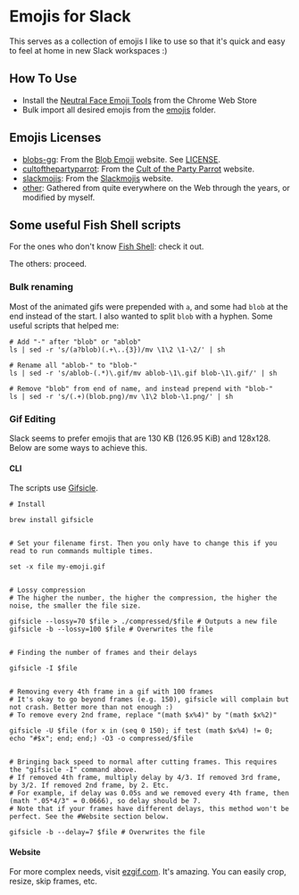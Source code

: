 # Emojis for Slack

This serves as a collection of emojis I like to use so that it's quick and easy to feel at home in new Slack workspaces :)

## How To Use

- Install the [Neutral Face Emoji Tools](https://chrome.google.com/webstore/detail/neutral-face-emoji-tools/anchoacphlfbdomdlomnbbfhcmcdmjej?hl=en) from the Chrome Web Store
- Bulk import all desired emojis from the [emojis](./emojis) folder.

## Emojis Licenses

- [blobs-gg](./emojis/blobs-gg): From the [Blob Emoji](https://blobs.gg/) website. See [LICENSE](./emojis/blobs-gg/LICENSE.txt).
- [cultofthepartyparrot](./emojis/cultofthepartyparrot): From the [Cult of the Party Parrot](https://cultofthepartyparrot.com/) website.
- [slackmojis](./emojis/slackmojis): From the [Slackmojis](https://slackmojis.com/) website.
- [other](./emojis/other): Gathered from quite everywhere on the Web through the years, or modified by myself.

## Some useful Fish Shell scripts

For the ones who don't know [Fish Shell](https://fishshell.com/): check it out.

The others: proceed.

### Bulk renaming

Most of the animated gifs were prepended with `a`, and some had `blob` at the end instead of the start. I also wanted to split `blob` with a hyphen. Some useful scripts that helped me:

```fish
# Add "-" after "blob" or "ablob"
ls | sed -r 's/(a?blob)(.+\..{3})/mv \1\2 \1-\2/' | sh

# Rename all "ablob-" to "blob-"
ls | sed -r 's/ablob-(.*)\.gif/mv ablob-\1\.gif blob-\1\.gif/' | sh

# Remove "blob" from end of name, and instead prepend with "blob-"
ls | sed -r 's/(.+)(blob.png)/mv \1\2 blob-\1.png/' | sh
```

### Gif Editing

Slack seems to prefer emojis that are 130 KB (126.95 KiB) and 128x128. Below are some ways to achieve this.

#### CLI

The scripts use [Gifsicle](https://www.lcdf.org/gifsicle/).

```fish
# Install

brew install gifsicle


# Set your filename first. Then you only have to change this if you read to run commands multiple times.

set -x file my-emoji.gif


# Lossy compression
# The higher the number, the higher the compression, the higher the noise, the smaller the file size.

gifsicle --lossy=70 $file > ./compressed/$file # Outputs a new file
gifsicle -b --lossy=100 $file # Overwrites the file


# Finding the number of frames and their delays

gifsicle -I $file


# Removing every 4th frame in a gif with 100 frames
# It's okay to go beyond frames (e.g. 150), gifsicle will complain but not crash. Better more than not enough :)
# To remove every 2nd frame, replace "(math $x%4)" by "(math $x%2)"

gifsicle -U $file (for x in (seq 0 150); if test (math $x%4) != 0; echo "#$x"; end; end;) -O3 -o compressed/$file


# Bringing back speed to normal after cutting frames. This requires the "gifsicle -I" command above.
# If removed 4th frame, multiply delay by 4/3. If removed 3rd frame, by 3/2. If removed 2nd frame, by 2. Etc.
# For example, if delay was 0.05s and we removed every 4th frame, then (math ".05*4/3" = 0.0666), so delay should be 7.
# Note that if your frames have different delays, this method won't be perfect. See the #Website section below.

gifsicle -b --delay=7 $file # Overwrites the file
```

#### Website

For more complex needs, visit [ezgif.com](https://ezgif.com/optimize). It's amazing. You can easily crop, resize, skip frames, etc.
